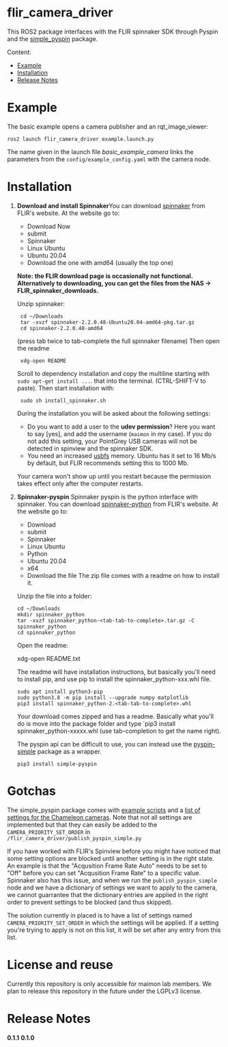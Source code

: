 # flir_camera_driver

This ROS2 package interfaces with the FLIR spinnaker SDK through Pyspin and the [simple_pyspin](https://github.com/klecknerlab/simple_pyspin) package.

Content:

- [Example](#example)
- [Installation](#installation)
- [Release Notes](#release)

<a name=example></a>

# Example

The basic example opens a camera publisher and an rqt_image_viewer:

    ros2 launch flir_camera_driver example.launch.py

The name given in the launch file _basic_example_camera_ links the parameters from the `config/example_config.yaml` with the camera node.

<a name=installation></a>

# Installation

1.  **Download and install Spinnaker**You can download [spinnaker](https://www.flir.com/products/spinnaker-sdk/) from FLIR's website. At the website go to:

    - Download Now
    - submit
    - Spinnaker
    - Linux Ubuntu
    - Ubuntu 20.04
    - Download the one with amd64 (usually the top one)

    **Note: the FLIR download page is occasionally not functional. Alternatively to downloading, you can get the files from the NAS -> FLIR_spinnaker_downloads.**

    Unzip spinnaker:

         cd ~/Downloads
         tar -xvzf spinnaker-2.2.0.48-Ubuntu20.04-amd64-pkg.tar.gz
         cd spinnaker-2.2.0.48-amd64

    (press tab twice to tab-complete the full spinnaker filename)
    Then open the readme

         xdg-open README

    Scroll to dependency installation and copy the multiline starting with `sudo apt-get install ...`. that into the terminal. (CTRL-SHIFT-V to paste).
    Then start installation with:

         sudo sh install_spinnaker.sh

    During the installation you will be asked about the following settings:

    - Do you want to add a user to the **udev permission**? Here you want to say [yes], and add the username (`maimon` in my case). If you do not add this setting, your PointGrey USB cameras will not be detected in spinview and the spinnaker SDK.
    - You need an increased [usbfs](https://www.flir.com/support-center/iis/machine-vision/application-note/using-linux-with-usb-3.1/) memory. Ubuntu has it set to 16 Mb/s by default, but FLIR recommends setting this to 1000 Mb.

    Your camera won't show up until you restart because the permission takes effect only after the computer restarts.

2.  **Spinnaker-pyspin**
    Spinnaker pyspin is the python interface with spinnaker.
    You can download [spinnaker-python](https://www.flir.com/products/spinnaker-sdk/) from FLIR's website. At the website go to:

    - Download
    - submit
    - Spinnaker
    - Linux Ubuntu
    - Python
    - Ubuntu 20.04
    - x64
    - Download the file
      The zip file comes with a readme on how to install it.

    Unzip the file into a folder:

        cd ~/Downloads
        mkdir spinnaker_python
        tar -xvzf spinnaker_python-<tab-tab-to-complete>.tar.gz -C spinnaker_python
        cd spinnaker_python

    Open the readme:

    xdg-open README.txt

    The readme will have installation instructions, but basically you'll need to install pip, and use pip to install the spinnaker_python-xxx.whl file.

        sudo apt install python3-pip
        sudo python3.8 -m pip install --upgrade numpy matplotlib
        pip3 install spinnaker_python-2.<tab-tab-to-complete>.whl

    Your download comes zipped and has a readme. Basically what you'll do is move into the package folder and type `pip3 install spinnaker_python-xxxxx.whl (use tab-completion to get the name right).

    The pyspin api can be difficult to use, you can instead use the [pyspin-simple](https://pypi.org/project/simple-pyspin/) package as a wrapper.

        pip3 install simple-pyspin

# Gotchas

The simple_pyspin package comes with [example scripts](https://klecknerlab.github.io/simple_pyspin/) and a [list of settings for the Chameleon cameras](https://klecknerlab.github.io/simple_pyspin/cameras/Point_Grey_Research_Chameleon3_CM3-U3-13Y3M.html). Note that not all settings are implemented but that they can easily be added to the `CAMERA_PRIORITY_SET_ORDER` in `/flir_camera_driver/publish_pyspin_simple.py`

If you have worked with FLIR's Spinview before you might have noticed that some setting options are blocked until another setting is in the right state. An example is that the "Acqusition Frame Rate Auto" needs to be set to "Off" before you can set "Acqusition Frame Rate" to a specific value. Spinnaker also has this issue, and when we run the `publish_pyspin_simple` node and we have a dictionary of settings we want to apply to the camera, we cannot guarrantee that the dictionary entries are applied in the right order to prevent settings to be blocked (and thus skipped).

The solution currently in placed is to have a list of settings named `CAMERA_PRIORITY_SET_ORDER` in which the settings will be applied. If a setting you're trying to apply is not on this list, it will be set after any entry from this list.

# License and reuse

Currently this repository is only accessible for maimon lab members. We plan to release this repository in the future under the LGPLv3 license.

<a name=release></a>

# Release Notes

**0.1.1**
**0.1.0**

